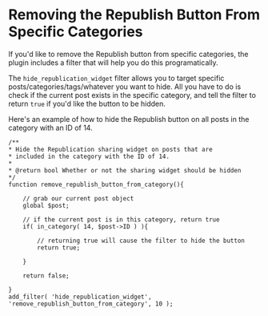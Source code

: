 # Removing the Republish Button From Specific Categories

If you'd like to remove the Republish button from specific categories, the plugin includes a filter that will help you do this programatically. 

The `hide_republication_widget` filter allows you to target specific posts/categories/tags/whatever you want to hide. All you have to do is check if the current post exists in the specific category, and tell the filter to return `true` if you'd like the button to be hidden.

Here's an example of how to hide the Republish button on all posts in the category with an ID of 14.

```
/**
* Hide the Republication sharing widget on posts that are
* included in the category with the ID of 14.
*
* @return bool Whether or not the sharing widget should be hidden
*/
function remove_republish_button_from_category(){

    // grab our current post object
	global $post;

    // if the current post is in this category, return true
	if( in_category( 14, $post->ID ) ){
		
        // returning true will cause the filter to hide the button
		return true;

	}

    return false;

}
add_filter( 'hide_republication_widget', 'remove_republish_button_from_category', 10 );
```